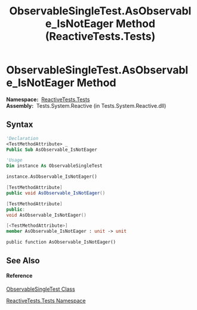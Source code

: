 ﻿---
title: ObservableSingleTest.AsObservable_IsNotEager Method  (ReactiveTests.Tests)
TOCTitle: AsObservable_IsNotEager Method
ms:assetid: M:ReactiveTests.Tests.ObservableSingleTest.AsObservable_IsNotEager
ms:mtpsurl: https://msdn.microsoft.com/en-us/library/reactivetests.tests.observablesingletest.asobservable_isnoteager(v=VS.103)
ms:contentKeyID: 36619183
ms.date: 06/28/2011
mtps_version: v=VS.103
f1_keywords:
- ReactiveTests.Tests.ObservableSingleTest.AsObservable_IsNotEager
dev_langs:
- CSharp
- JScript
- VB
- FSharp
- c++
---

# ObservableSingleTest.AsObservable\_IsNotEager Method

**Namespace:**  [ReactiveTests.Tests](hh289046\(v=vs.103\).md)  
**Assembly:**  Tests.System.Reactive (in Tests.System.Reactive.dll)

## Syntax

``` vb
'Declaration
<TestMethodAttribute> _
Public Sub AsObservable_IsNotEager
```

``` vb
'Usage
Dim instance As ObservableSingleTest

instance.AsObservable_IsNotEager()
```

``` csharp
[TestMethodAttribute]
public void AsObservable_IsNotEager()
```

``` c++
[TestMethodAttribute]
public:
void AsObservable_IsNotEager()
```

``` fsharp
[<TestMethodAttribute>]
member AsObservable_IsNotEager : unit -> unit 
```

``` jscript
public function AsObservable_IsNotEager()
```

## See Also

#### Reference

[ObservableSingleTest Class](hh315143\(v=vs.103\).md)

[ReactiveTests.Tests Namespace](hh289046\(v=vs.103\).md)

